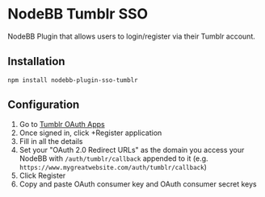 # NodeBB Tumblr SSO

NodeBB Plugin that allows users to login/register via their Tumblr account.

## Installation

    npm install nodebb-plugin-sso-tumblr

## Configuration

1. Go to [Tumblr OAuth Apps](http://www.tumblr.com/oauth/apps)
1. Once signed in, click +Register application
1. Fill in all the details
1. Set your "OAuth 2.0 Redirect URLs" as the domain you access your NodeBB with `/auth/tumblr/callback` appended to it (e.g. `https://www.mygreatwebsite.com/auth/tumblr/callback`)
1. Click Register
1. Copy and paste OAuth consumer key and OAuth consumer secret keys